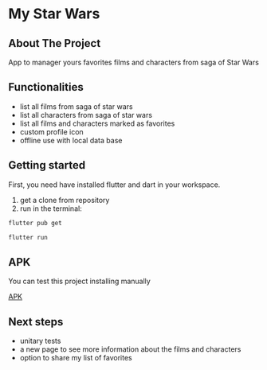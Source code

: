 # My Star Wars

## About The Project
App to manager yours favorites films and characters from saga of Star Wars


## Functionalities

- list all films from saga of star wars
- list all characters from saga of star wars
- list all films and characters marked as favorites
- custom profile icon
- offline use with local data base

## Getting started
First, you need have installed flutter and dart in your workspace.
1. get a clone from repository
2. run in the terminal:
```bash
flutter pub get
```

```bash
flutter run
```

## APK
You can test this project installing manually

[APK]()

## Next steps
- unitary tests
- a new page to see more information about the films and characters
- option to share my list of favorites